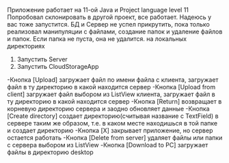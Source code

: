 Приложение работает на 11-ой Java и Project language level 11
Попробовал склонировать в другой проект, все работает.
Надеюсь у вас тоже запустится.
БД и Сервер не успел прикрутить, пока только реализовал
манипуляции с файлами, создание папок и удаление файлов и папок.
Если  папка не пуста, она не удалится.
на локальных директориях

1. Запустить Server
2. Запустить CloudStorageApp


-Кнопка [Upload] загружает файл по имени файла с клиента,
загружает файл в ту директорию в какой находится сервер
-Кнопка [Upload from client] загружает файл выбором из ListView
клиента, загружает файл в ту директорию в какой находится сервер
-Кнопка [Return] возвращает в корневую директорию сервера 
и заодно обновляет данные
-Кнопка [Create directory] создает директорию(считывая название с TextField) 
в сервере таким же образом, т.е. в каком месте находишься в той папке и создает 
директорию
-Кнопка [X] закрывает приложение, но сервер остается работать
-Кнопка [Delete from server] удаляет файлы или папки с сервера выбором из ListView
-Кнопка [Download to PC] загружает файлы в директорию desktop